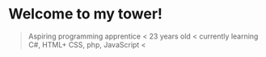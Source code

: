 # Welcome to my tower!
> Aspiring programming apprentice <
> 23 years old <
> currently learning C#, HTML+ CSS, php, JavaScript <
